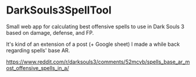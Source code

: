 # DarkSouls3SpellTool
Small web app for calculating best offensive spells to use in Dark Souls 3 based on damage, defense, and FP.

It's kind of an extension of a post (+ Google sheet) I made a while back regarding spells' base AR.

https://www.reddit.com/r/darksouls3/comments/52mcvb/spells_base_ar_most_offensive_spells_in_a/
